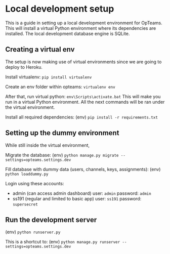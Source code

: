 # Local development setup
This is a guide in setting up a local development environment for OpTeams.
This will install a virtual Python environment where its dependencies are installed.
The local development database engine is SQLite.

## Creating a virtual env

The setup is now making use of virtual environments since we are going to deploy to Heroku.

Install virtualenv: `pip install virtualenv`

Create an env folder within opteams: `virtualenv env`

After that, run virtual python: `env\Scripts\activate.bat` This will make you run in a virtual Python environment.
All the next commands will be ran under the virtual environment.

Install all required dependencies: (env) `pip install -r requirements.txt`

## Setting up the dummy environment

While still inside the virtual environment,

Migrate the database: (env) `python manage.py migrate --settings=opteams.settings.dev`

Fill database with dummy data (users, channels, keys, assignments): (env) `python loaddummy.py`

Login using these accounts:

* admin (can access admin dashboard) user: `admin` password: `admin`
* ss191 (regular and limited to basic app) user: `ss191` password: `supersecret`

## Run the development server

(env) `python runserver.py`

This is a shortcut to: (env) `python manage.py runserver --settings=opteams.settings.dev`